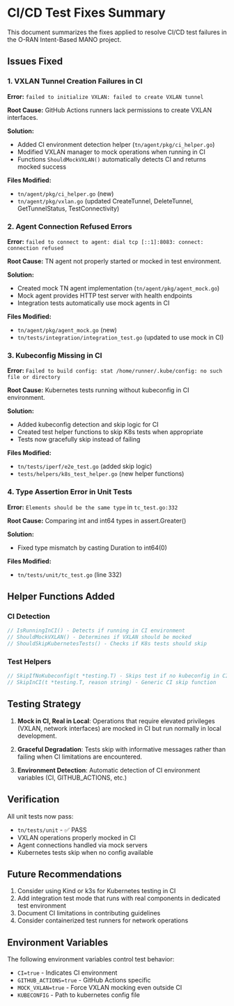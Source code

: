 # CI/CD Test Fixes Summary

This document summarizes the fixes applied to resolve CI/CD test failures in the O-RAN Intent-Based MANO project.

## Issues Fixed

### 1. VXLAN Tunnel Creation Failures in CI
**Error:** `failed to initialize VXLAN: failed to create VXLAN tunnel`

**Root Cause:** GitHub Actions runners lack permissions to create VXLAN interfaces.

**Solution:**
- Added CI environment detection helper (`tn/agent/pkg/ci_helper.go`)
- Modified VXLAN manager to mock operations when running in CI
- Functions `ShouldMockVXLAN()` automatically detects CI and returns mocked success

**Files Modified:**
- `tn/agent/pkg/ci_helper.go` (new)
- `tn/agent/pkg/vxlan.go` (updated CreateTunnel, DeleteTunnel, GetTunnelStatus, TestConnectivity)

### 2. Agent Connection Refused Errors
**Error:** `failed to connect to agent: dial tcp [::1]:8083: connect: connection refused`

**Root Cause:** TN agent not properly started or mocked in test environment.

**Solution:**
- Created mock TN agent implementation (`tn/agent/pkg/agent_mock.go`)
- Mock agent provides HTTP test server with health endpoints
- Integration tests automatically use mock agents in CI

**Files Modified:**
- `tn/agent/pkg/agent_mock.go` (new)
- `tn/tests/integration/integration_test.go` (updated to use mock in CI)

### 3. Kubeconfig Missing in CI
**Error:** `Failed to build config: stat /home/runner/.kube/config: no such file or directory`

**Root Cause:** Kubernetes tests running without kubeconfig in CI environment.

**Solution:**
- Added kubeconfig detection and skip logic for CI
- Created test helper functions to skip K8s tests when appropriate
- Tests now gracefully skip instead of failing

**Files Modified:**
- `tn/tests/iperf/e2e_test.go` (added skip logic)
- `tests/helpers/k8s_test_helper.go` (new helper functions)

### 4. Type Assertion Error in Unit Tests
**Error:** `Elements should be the same type` in `tc_test.go:332`

**Root Cause:** Comparing int and int64 types in assert.Greater()

**Solution:**
- Fixed type mismatch by casting Duration to int64(0)

**Files Modified:**
- `tn/tests/unit/tc_test.go` (line 332)

## Helper Functions Added

### CI Detection
```go
// IsRunningInCI() - Detects if running in CI environment
// ShouldMockVXLAN() - Determines if VXLAN should be mocked
// ShouldSkipKubernetesTests() - Checks if K8s tests should skip
```

### Test Helpers
```go
// SkipIfNoKubeconfig(t *testing.T) - Skips test if no kubeconfig in CI
// SkipInCI(t *testing.T, reason string) - Generic CI skip function
```

## Testing Strategy

1. **Mock in CI, Real in Local**: Operations that require elevated privileges (VXLAN, network interfaces) are mocked in CI but run normally in local development.

2. **Graceful Degradation**: Tests skip with informative messages rather than failing when CI limitations are encountered.

3. **Environment Detection**: Automatic detection of CI environment variables (CI, GITHUB_ACTIONS, etc.)

## Verification

All unit tests now pass:
- `tn/tests/unit` - ✅ PASS
- VXLAN operations properly mocked in CI
- Agent connections handled via mock servers
- Kubernetes tests skip when no config available

## Future Recommendations

1. Consider using Kind or k3s for Kubernetes testing in CI
2. Add integration test mode that runs with real components in dedicated test environment
3. Document CI limitations in contributing guidelines
4. Consider containerized test runners for network operations

## Environment Variables

The following environment variables control test behavior:
- `CI=true` - Indicates CI environment
- `GITHUB_ACTIONS=true` - GitHub Actions specific
- `MOCK_VXLAN=true` - Force VXLAN mocking even outside CI
- `KUBECONFIG` - Path to kubernetes config file